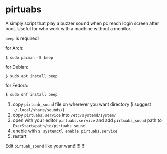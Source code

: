 # pirtuabs
A simply script that play a buzzer sound when pc reach login screen after boot. Useful for who work with a machine without a monitor.

`beep` is required!

for Arch:

    $ sudo pacman -S beep
      
for Debian:

    $ sudo apt install beep

for Fedora:

    $ sudo dnf install beep
    
1. copy `pirtuab_sound` file on wherever you want directory (i suggest `~/.local/share/sounds/`)
2. copy `pirtuabs.service` into `/etc/systemd/system/`
3. open with your editor `pirtuabs.service` and add `pirtuabs_sound` path to `ExecStart=path/to/pirtuabs_sound`
4. eneble with `$ systemctl enable pirtuabs.service`
5. restart

Edit `pirtuab_sound` like your want!!!!!!!!
